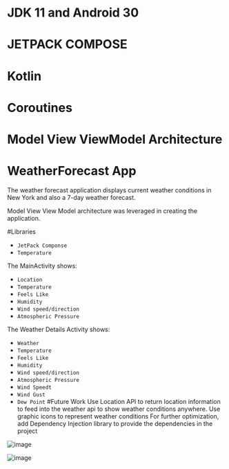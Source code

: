 # JDK 11 and Android 30
# JETPACK COMPOSE 
# Kotlin
# Coroutines
# Model View ViewModel Architecture


# WeatherForecast App
The weather forecast application displays current weather conditions in New York and also
a 7-day weather forecast.

Model View View Model architecture was leveraged in creating the application.  

#Libraries
- `JetPack Componse`
- `Temperature`

The MainActivity shows:
- `Location`
- `Temperature`
- `Feels Like`
- `Humidity`
- `Wind speed/direction`
- `Atmospheric Pressure`

The Weather Details Activity shows:
- `Weather`
- `Temperature`
- `Feels Like`
- `Humidity`
- `Wind speed/direction`
- `Atmospheric Pressure`
- `Wind Speedt`
- `Wind Gust`
- `Dew Point`
#Future Work
Use Location API to return location information to feed into the weather api to show weather conditions anywhere.
Use graphic icons to represent weather conditions
For further optimization, add Dependency Injection library to provide the dependencies in the project

![image](https://user-images.githubusercontent.com/438041/142350329-32087b26-dbca-455f-9ef2-fe2a4b7df733.png)

![image](https://user-images.githubusercontent.com/438041/142350487-5a471212-e11c-462e-943a-11528f055c18.png)
